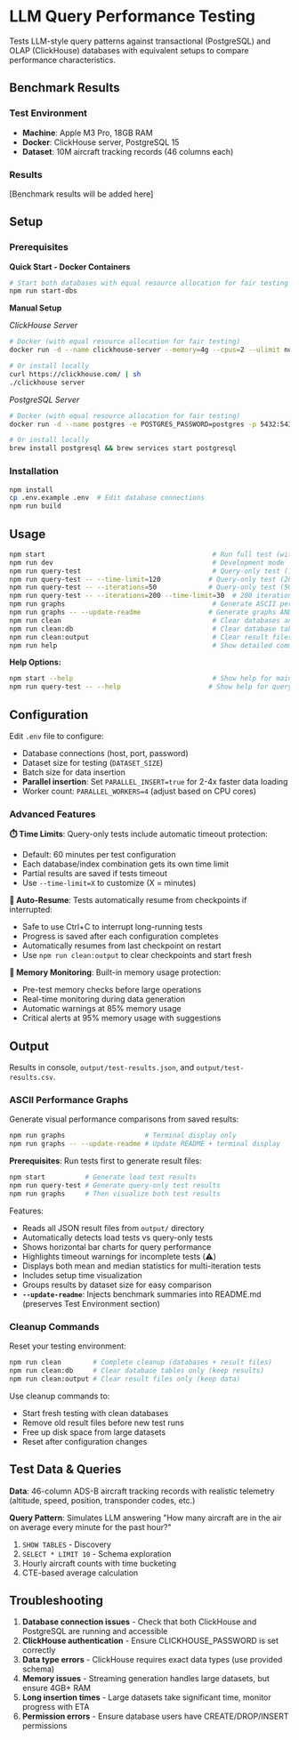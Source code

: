 # LLM Query Performance Testing

Tests LLM-style query patterns against transactional (PostgreSQL) and OLAP (ClickHouse) databases with equivalent setups to compare performance characteristics.

## Benchmark Results

### Test Environment
- **Machine**: Apple M3 Pro, 18GB RAM
- **Docker**: ClickHouse server, PostgreSQL 15
- **Dataset**: 10M aircraft tracking records (46 columns each)

### Results

[Benchmark results will be added here]

## Setup

### Prerequisites

**Quick Start - Docker Containers**
```bash
# Start both databases with equal resource allocation for fair testing
npm run start-dbs
```

**Manual Setup**

*ClickHouse Server*
```bash
# Docker (with equal resource allocation for fair testing)
docker run -d --name clickhouse-server --memory=4g --cpus=2 --ulimit nofile=262144:262144 -p 8123:8123 -p 9000:9000 -e CLICKHOUSE_PASSWORD=password clickhouse/clickhouse-server

# Or install locally
curl https://clickhouse.com/ | sh
./clickhouse server
```

*PostgreSQL Server*
```bash
# Docker (with equal resource allocation for fair testing)
docker run -d --name postgres -e POSTGRES_PASSWORD=postgres -p 5432:5432 --memory=4g --cpus=2 postgres:15

# Or install locally
brew install postgresql && brew services start postgresql
```

### Installation

```bash
npm install
cp .env.example .env  # Edit database connections
npm run build
```

## Usage

```bash
npm start                                          # Run full test (with data generation)
npm run dev                                        # Development mode
npm run query-test                                 # Query-only test (100 iterations, 1hr time limit)
npm run query-test -- --time-limit=120            # Query-only test (2hr time limit)
npm run query-test -- --iterations=50             # Query-only test (50 iterations)
npm run query-test -- --iterations=200 --time-limit=30  # 200 iterations with 30min time limit
npm run graphs                                     # Generate ASCII performance graphs from output files
npm run graphs -- --update-readme                 # Generate graphs AND update README results section
npm run clean                                      # Clear databases and result files (fresh start)
npm run clean:db                                   # Clear database tables only
npm run clean:output                               # Clear result files only
npm run help                                       # Show detailed command reference
```

**Help Options:**
```bash
npm start --help                                   # Show help for main test command
npm run query-test -- --help                      # Show help for query-only tests
```

## Configuration

Edit `.env` file to configure:
- Database connections (host, port, password)
- Dataset size for testing (`DATASET_SIZE`)
- Batch size for data insertion
- **Parallel insertion**: Set `PARALLEL_INSERT=true` for 2-4x faster data loading
- Worker count: `PARALLEL_WORKERS=4` (adjust based on CPU cores)

### Advanced Features

**⏱️ Time Limits**: Query-only tests include automatic timeout protection:
- Default: 60 minutes per test configuration
- Each database/index combination gets its own time limit
- Partial results are saved if tests timeout
- Use `--time-limit=X` to customize (X = minutes)

**🔄 Auto-Resume**: Tests automatically resume from checkpoints if interrupted:
- Safe to use Ctrl+C to interrupt long-running tests
- Progress is saved after each configuration completes
- Automatically resumes from last checkpoint on restart
- Use `npm run clean:output` to clear checkpoints and start fresh

**💾 Memory Monitoring**: Built-in memory usage protection:
- Pre-test memory checks before large operations
- Real-time monitoring during data generation
- Automatic warnings at 85% memory usage
- Critical alerts at 95% memory usage with suggestions

## Output

Results in console, `output/test-results.json`, and `output/test-results.csv`.

### ASCII Performance Graphs

Generate visual performance comparisons from saved results:

```bash
npm run graphs                    # Terminal display only
npm run graphs -- --update-readme # Update README + terminal display
```

**Prerequisites**: Run tests first to generate result files:
```bash
npm start          # Generate load test results
npm run query-test # Generate query-only test results
npm run graphs     # Then visualize both test results
```

Features:
- Reads all JSON result files from `output/` directory
- Automatically detects load tests vs query-only tests
- Shows horizontal bar charts for query performance
- Highlights timeout warnings for incomplete tests (⚠️)
- Displays both mean and median statistics for multi-iteration tests
- Includes setup time visualization
- Groups results by dataset size for easy comparison
- **`--update-readme`**: Injects benchmark summaries into README.md (preserves Test Environment section)

### Cleanup Commands

Reset your testing environment:

```bash
npm run clean        # Complete cleanup (databases + result files)
npm run clean:db     # Clear database tables only (keep results)
npm run clean:output # Clear result files only (keep data)
```

Use cleanup commands to:
- Start fresh testing with clean databases
- Remove old result files before new test runs
- Free up disk space from large datasets
- Reset after configuration changes

## Test Data & Queries

**Data**: 46-column ADS-B aircraft tracking records with realistic telemetry (altitude, speed, position, transponder codes, etc.)

**Query Pattern**: Simulates LLM answering "How many aircraft are in the air on average every minute for the past hour?"
1. `SHOW TABLES` - Discovery
2. `SELECT * LIMIT 10` - Schema exploration  
3. Hourly aircraft counts with time bucketing
4. CTE-based average calculation

## Troubleshooting

1. **Database connection issues** - Check that both ClickHouse and PostgreSQL are running and accessible
2. **ClickHouse authentication** - Ensure CLICKHOUSE_PASSWORD is set correctly
3. **Data type errors** - ClickHouse requires exact data types (use provided schema)
4. **Memory issues** - Streaming generation handles large datasets, but ensure 4GB+ RAM
5. **Long insertion times** - Large datasets take significant time, monitor progress with ETA
6. **Permission errors** - Ensure database users have CREATE/DROP/INSERT permissions

